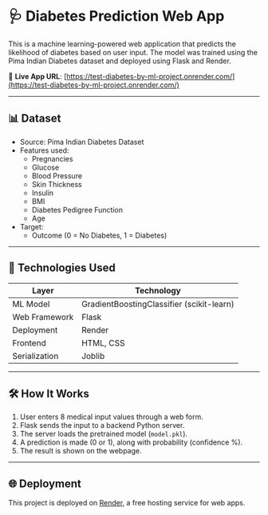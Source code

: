 
# 🩺 Diabetes Prediction Web App

This is a machine learning-powered web application that predicts the likelihood of diabetes based on user input. The model was trained using the Pima Indian Diabetes dataset and deployed using Flask and Render.

🔗 **Live App URL**: [https://test-diabetes-by-ml-project.onrender.com/](https://test-diabetes-by-ml-project.onrender.com/)

---

## 📊 Dataset
- Source: Pima Indian Diabetes Dataset
- Features used:
  - Pregnancies
  - Glucose
  - Blood Pressure
  - Skin Thickness
  - Insulin
  - BMI
  - Diabetes Pedigree Function
  - Age
- Target:
  - Outcome (0 = No Diabetes, 1 = Diabetes)

---

## 🚀 Technologies Used

| Layer        | Technology         |
|--------------|--------------------|
| ML Model     | GradientBoostingClassifier (scikit-learn) |
| Web Framework| Flask              |
| Deployment   | Render             |
| Frontend     | HTML, CSS          |
| Serialization| Joblib             |

---

## 🛠️ How It Works

1. User enters 8 medical input values through a web form.
2. Flask sends the input to a backend Python server.
3. The server loads the pretrained model (`model.pkl`).
4. A prediction is made (0 or 1), along with probability (confidence %).
5. The result is shown on the webpage.

---


## 🌐 Deployment

This project is deployed on [Render](https://render.com/), a free hosting service for web apps.

